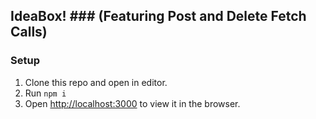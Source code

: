 ## IdeaBox! ### (Featuring Post and Delete Fetch Calls)

### Setup
1. Clone this repo and open in editor.
1. Run `npm i`
1. Open [http://localhost:3000](http://localhost:3000) to view it in the browser.
